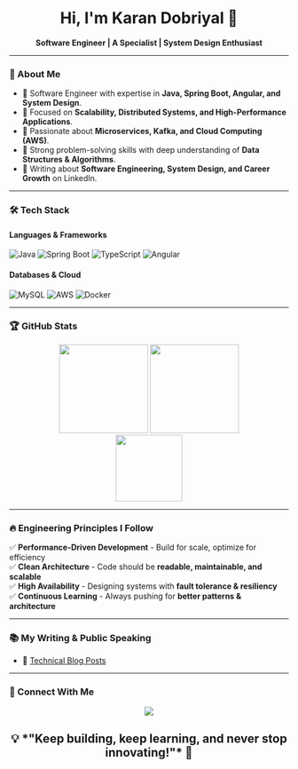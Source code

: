 <h1 align="center">Hi, I'm Karan Dobriyal 👋</h1>

<p align="center">
  <b>Software Engineer | A Specialist | System Design Enthusiast</b>  
</p>

---

### 🚀 About Me  
- 🔹 Software Engineer with expertise in **Java, Spring Boot, Angular, and System Design**.  
- 🔹 Focused on **Scalability, Distributed Systems, and High-Performance Applications**.  
- 🔹 Passionate about **Microservices, Kafka, and Cloud Computing (AWS)**.  
- 🔹 Strong problem-solving skills with deep understanding of **Data Structures & Algorithms**.  
- 🔹 Writing about **Software Engineering, System Design, and Career Growth** on LinkedIn.  

---

### 🛠️ Tech Stack  

#### **Languages & Frameworks**
![Java](https://img.shields.io/badge/Java-ED8B00?style=for-the-badge&logo=java&logoColor=white)
![Spring Boot](https://img.shields.io/badge/Spring%20Boot-6DB33F?style=for-the-badge&logo=spring-boot&logoColor=white)
![TypeScript](https://img.shields.io/badge/TypeScript-007ACC?style=for-the-badge&logo=typescript&logoColor=white)
![Angular](https://img.shields.io/badge/Angular-DD0031?style=for-the-badge&logo=angular&logoColor=white)

#### **Databases & Cloud**
![MySQL](https://img.shields.io/badge/MySQL-4479A1?style=for-the-badge&logo=mysql&logoColor=white) 
![AWS](https://img.shields.io/badge/AWS-232F3E?style=for-the-badge&logo=amazon-aws&logoColor=white)
![Docker](https://img.shields.io/badge/Docker-2496ED?style=for-the-badge&logo=docker&logoColor=white)

--- 

### 🏆 GitHub Stats  

<div align="center">
  <img src="https://github-readme-stats.vercel.app/api?username=DobriyalKaran&show_icons=true&theme=dracula" height="160px"/>
  <img src="https://streak-stats.demolab.com/?user=DobriyalKaran&theme=dracula" height="160px"/>
</div>

<div align="center">
  <img src="https://github-readme-stats.vercel.app/api/top-langs/?username=DobriyalKaran&layout=compact&theme=dracula" height="120px"/>
</div>

---

### 🔥 Engineering Principles I Follow  
✅ **Performance-Driven Development** - Build for scale, optimize for efficiency  
✅ **Clean Architecture** - Code should be **readable, maintainable, and scalable**  
✅ **High Availability** - Designing systems with **fault tolerance & resiliency**  
✅ **Continuous Learning** - Always pushing for **better patterns & architecture**  

---

### 📚 My Writing & Public Speaking  
- 📝 [Technical Blog Posts](https://www.linkedin.com/in/karandobriyal26)   

---

### 📢 Connect With Me  

<p align="center">
  <a href="https://www.linkedin.com/in/yourprofile">
    <img src="https://img.shields.io/badge/LinkedIn-0077B5?style=for-the-badge&logo=linkedin&logoColor=white" />
  </a> 
</p>

<h2  align="center">💡 *"Keep building, keep learning, and never stop innovating!"* 🚀 </h2>
